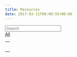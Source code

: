 ```yaml
---
title: Resources
date: 2017-03-11T00:00:55+00:00
---
```


<div class="input-group input-group-lg">
    <span class="input-group-addon"><i class="glyphicon glyphicon-search"></i></span>
    <input type="text" id="resource-filter-input" class="form-control" placeholder="Search" data-bind="textInput: searchFilter" />

<span class="year-filters">
    <a href="javascript:void(0)"><div class="year-filter" data-bind="click: selectYear(null), css: { 'selected': !selectedYear() }">All</div></a>
    <!-- ko foreach:years -->
        <a href="javascript:void(0)"><div class="year-filter" data-bind="text: $data, click: $parent.selectYear, css: { 'selected': $parent.isSelectedYear($data) }"></div></a>
    <!-- /ko -->
</span>

</div>

<div>
    <table class="table resource-table" data-bind="foreach: filteredRecordings">
        <tr>
            <td>
                <div class="media">
                    <i class="mr-3" data-bind="attr: { title: category }, css: 'fas ' + (category == 'Recording' ? 'fa-music' : 'fa-file')"></i>
                    <div class="media-body">
                        <a data-bind="attr: {href: source, target: '_blank'}"><h5 class="media-heading" data-bind="text:displayName"></h5></a>
                        <div data-bind="text: tuneType + ', from ' + workshop + ' ' + year"></div>
                    </div>
                </div>
            </td>
        </tr>
    </table>
</div>